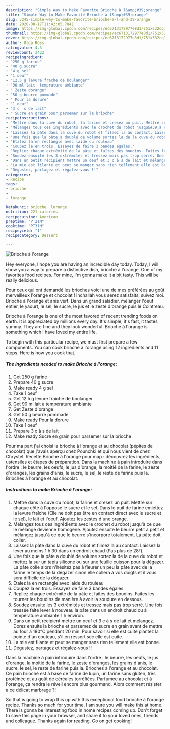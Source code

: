 ```yaml
---
description: "Simple Way to Make Favorite Brioche à l&amp;#39;orange"
title: "Simple Way to Make Favorite Brioche à l&amp;#39;orange"
slug: 3245-simple-way-to-make-favorite-brioche-a-l-and-39-orange
date: 2020-08-17T11:42:05.784Z
image: https://img-global.cpcdn.com/recipes/ec6713172977e8d1/751x532cq70/brioche-a-lorange-photo-principale-de-la-recette.jpg
thumbnail: https://img-global.cpcdn.com/recipes/ec6713172977e8d1/751x532cq70/brioche-a-lorange-photo-principale-de-la-recette.jpg
cover: https://img-global.cpcdn.com/recipes/ec6713172977e8d1/751x532cq70/brioche-a-lorange-photo-principale-de-la-recette.jpg
author: Olga Ross
ratingvalue: 4.3
reviewcount: 3422
recipeingredient:
- "250 g farine"
- "40 g sucre"
- "4 g sel"
- "1 oeuf"
- "12.5 g levure frache de boulanger"
- "90 ml lait  temprature ambiante"
- " Zeste dorange"
- "50 g beurre pommade"
- " Pour la dorure"
- "1 oeuf"
- "3 c  s de lait"
- " Sucre en grain pour parsemer sur la brioche"
recipeinstructions:
- "Mettre dans la cuve du robot, la farine et cresez un puit. Mettre sur chaque côté à l&#39;opposé le sucre et le sel. Dans le puit de farine emiettez la levure fraîche (Elle ne doit pas être en contact direct avec le sucre et le sel), le lait et l&#39;oeuf. Ajoutez les zestes d&#39;une orange."
- "Mélangez tous ces ingrédients avec le crochet du robot jusqu&#39;à ce que le mélange devienne homogène. Ajoutez ensuite le beurre petit à petit et mélangez jusqu&#39;à ce que le beurre s&#39;incorpore totalement. La pâte doit coller."
- "Laissez la pâte dans la cuve du robot et filmez la au contact. Laissez la lever au moins 1 h 30 dans un endroit chaud (Pas plus de 28°)."
- "Une fois que la pâte a doublé de volume sortez la de la cuve du robot et mettez la sur un tapis silicone ou sur une feuille cuisson pour la dégazer. La pâte colle alors n&#39;hésitez pas à fleurer un peu la pâte avec de la farine le temps de la dégazer sinon elle collera à vos doigts et il vous sera difficile de la dégazer."
- "Étalez la en rectangle avec laide du rouleau"
- "Coupez la en trois. Essayez de faire 3 bandes égales."
- "Repliez chaque extrémité de la pâte et faîtes des boudins. Faites les tourner les boudins de manière à avoir la soudure en dessous."
- "Soudez ensuite les 3 extrémités et tressez mais pas trop serré. Une fois tressée faite lever à nouveau la pâte dans un endroit chaud ou à température ambiante 1 h environ."
- "Dans un petit récipient mettre un oeuf et 3 c à s de lait et mélangez. Dorez ensuite la brioche et parsemez de sucre en grain avant de mettre au four à 180°C pendant 20 min. Pour savoir si elle est cuite plantez la pointe d&#39;un couteau, s&#39;il en ressort sec elle est cuite."
- "La mie est filante et peut se manger sans rien tellement elle est bonne."
- "Dégustez, partagez et régalez-vous !!"
categories:
- Recipe
tags:
- brioche
- 
- lorange

katakunci: brioche  lorange 
nutrition: 221 calories
recipecuisine: American
preptime: "PT21M"
cooktime: "PT31M"
recipeyield: "1"
recipecategory: Dessert

---
```



![Brioche à l&#39;orange](https://img-global.cpcdn.com/recipes/ec6713172977e8d1/751x532cq70/brioche-a-lorange-photo-principale-de-la-recette.jpg)

Hey everyone, I hope you are having an incredible day today. Today, I will show you a way to prepare a distinctive dish, brioche à l&#39;orange. One of my favorites food recipes. For mine, I'm gonna make it a bit tasty. This will be really delicious.

Pour ceux qui ont demandé les brioches voici une de mes préférées au goût merveilleux l&#39;orange et chocolat ! Inchallah vous serez satisfaits, suivez moi. Brioche à l&#39;orange et anis vert. Dans un grand saladier, mélanger l&#39;oeuf entier, le yaourt, le sel, le sucre, le jus et le zeste d&#39;orange puis le Cointreau.

Brioche à l&#39;orange is one of the most favored of recent trending foods on earth. It is appreciated by millions every day. It's simple, it's fast, it tastes yummy. They are fine and they look wonderful. Brioche à l&#39;orange is something which I have loved my entire life.


To begin with this particular recipe, we must first prepare a few components. You can cook brioche à l&#39;orange using 12 ingredients and 11 steps. Here is how you cook that.

<!--inarticleads1-->

##### The ingredients needed to make Brioche à l&#39;orange:

1. Get 250 g farine
1. Prepare 40 g sucre
1. Make ready 4 g sel
1. Take 1 oeuf
1. Get 12.5 g levure fraîche de boulanger
1. Get 90 ml lait à température ambiante
1. Get  Zeste d&#39;orange
1. Get 50 g beurre pommade
1. Make ready  Pour la dorure
1. Take 1 oeuf
1. Prepare 3 c à s de lait
1. Make ready  Sucre en grain pour parsemer sur la brioche


Pour ma part j&#39;ai choisi la brioche à l&#39;orange et au chocolat (pépites de chocolat) que j&#39;avais aperçu chez Pounchki et qui nous vient de chez Chrystel. Recette Brioche à l&#39;orange pour map : découvrez les ingrédients, ustensiles et étapes de préparation. Dans la machine à pain introduire dans l&#39;ordre : le beurre, les oeufs, le jus d&#39;orange, la moitié de la farine, le zeste d&#39;oranges, les grains d&#39;anis, le sucre, le sel, le reste de farine puis la. Brioches à l&#39;orange et au chocolat. 

<!--inarticleads2-->

##### Instructions to make Brioche à l&#39;orange:

1. Mettre dans la cuve du robot, la farine et cresez un puit. Mettre sur chaque côté à l&#39;opposé le sucre et le sel. Dans le puit de farine emiettez la levure fraîche (Elle ne doit pas être en contact direct avec le sucre et le sel), le lait et l&#39;oeuf. Ajoutez les zestes d&#39;une orange.
1. Mélangez tous ces ingrédients avec le crochet du robot jusqu&#39;à ce que le mélange devienne homogène. Ajoutez ensuite le beurre petit à petit et mélangez jusqu&#39;à ce que le beurre s&#39;incorpore totalement. La pâte doit coller.
1. Laissez la pâte dans la cuve du robot et filmez la au contact. Laissez la lever au moins 1 h 30 dans un endroit chaud (Pas plus de 28°).
1. Une fois que la pâte a doublé de volume sortez la de la cuve du robot et mettez la sur un tapis silicone ou sur une feuille cuisson pour la dégazer. La pâte colle alors n&#39;hésitez pas à fleurer un peu la pâte avec de la farine le temps de la dégazer sinon elle collera à vos doigts et il vous sera difficile de la dégazer.
1. Étalez la en rectangle avec laide du rouleau
1. Coupez la en trois. Essayez de faire 3 bandes égales.
1. Repliez chaque extrémité de la pâte et faîtes des boudins. Faites les tourner les boudins de manière à avoir la soudure en dessous.
1. Soudez ensuite les 3 extrémités et tressez mais pas trop serré. Une fois tressée faite lever à nouveau la pâte dans un endroit chaud ou à température ambiante 1 h environ.
1. Dans un petit récipient mettre un oeuf et 3 c à s de lait et mélangez. Dorez ensuite la brioche et parsemez de sucre en grain avant de mettre au four à 180°C pendant 20 min. Pour savoir si elle est cuite plantez la pointe d&#39;un couteau, s&#39;il en ressort sec elle est cuite.
1. La mie est filante et peut se manger sans rien tellement elle est bonne.
1. Dégustez, partagez et régalez-vous !!


Dans la machine à pain introduire dans l&#39;ordre : le beurre, les oeufs, le jus d&#39;orange, la moitié de la farine, le zeste d&#39;oranges, les grains d&#39;anis, le sucre, le sel, le reste de farine puis la. Brioches à l&#39;orange et au chocolat. Ce pain brioché est à base de farine de lupin, un farine sans gluten, très protéinée et au goût de céréales torréfiées. Parfumée au chocolat et à l&#39;orange, ça rendra le réveil encore plus gourmand. Alors comment résister à ce délicat marbrage ?! 

So that is going to wrap this up with this exceptional food brioche à l&#39;orange recipe. Thanks so much for your time. I am sure you will make this at home. There is gonna be interesting food in home recipes coming up. Don't forget to save this page in your browser, and share it to your loved ones, friends and colleague. Thanks again for reading. Go on get cooking!
